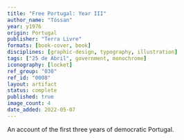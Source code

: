 ```yaml
---
title: "Free Portugal: Year III"
author_name: "Tóssan"
year: y1976
origin: Portugal
publisher: "Terra Livre"
formats: [book-cover, book]
disciplines: [graphic-design, typography, illustration]
tags: ["25 de Abril", government, monochrome]
iconography: [locket]
ref_group: "030"
ref_id: "0008"
layout: artifact
status: complete
published: true
image_count: 4
date_added: 2022-05-07
---
```


An account of the first three years of democratic Portugal.
